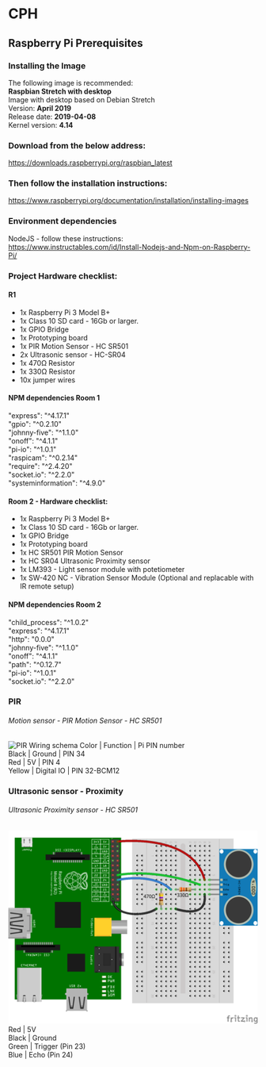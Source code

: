 # CPH

## Raspberry Pi Prerequisites

### Installing the Image

The following image is recommended:  
**Raspbian Stretch with desktop**  
Image with desktop based on Debian Stretch  
Version: **April 2019**  
Release date: **2019-04-08**  
Kernel version: **4.14**  

### Download from the below address:
https://downloads.raspberrypi.org/raspbian_latest

### Then follow the installation instructions:
https://www.raspberrypi.org/documentation/installation/installing-images


### Environment dependencies

NodeJS - follow these instructions: https://www.instructables.com/id/Install-Nodejs-and-Npm-on-Raspberry-Pi/


### Project Hardware checklist:

#### R1
* 1x Raspberry Pi 3 Model B+
* 1x Class 10 SD card - 16Gb or larger.
* 1x GPIO Bridge
* 1x Prototyping board
* 1x PIR Motion Sensor - HC SR501
* 2x Ultrasonic sensor - HC-SR04 
* 1x 470Ω Resistor
* 1x 330Ω Resistor
* 10x jumper wires

#### NPM dependencies Room 1
"express": "^4.17.1"  
"gpio": "^0.2.10"  
"johnny-five": "^1.1.0"  
"onoff": "^4.1.1"  
"pi-io": "^1.0.1"  
"raspicam": "^0.2.14"  
"require": "^2.4.20"  
"socket.io": "^2.2.0"  
"systeminformation": "^4.9.0"  

#### Room 2 - Hardware checklist:
* 1x Raspberry Pi 3 Model B+
* 1x Class 10 SD card - 16Gb or larger.
* 1x GPIO Bridge
* 1x Prototyping board
* 1x HC SR501 PIR Motion Sensor
* 1x HC SR04 Ultrasonic Proximity sensor
* 1x LM393 - Light sensor module with potetiometer
* 1x SW-420 NC - Vibration Sensor Module (Optional and replacable with IR remote setup)

#### NPM dependencies Room 2
"child_process": "^1.0.2"  
"express": "^4.17.1"  
"http": "0.0.0"  
"johnny-five": "^1.1.0"  
"onoff": "^4.1.1"  
"path": "^0.12.7"  
"pi-io": "^1.0.1"  
"socket.io": "^2.2.0"

### PIR
###### Motion sensor - PIR Motion Sensor - HC SR501
![PIR Wiring schema](https://cdn-images-1.medium.com/max/1200/1*AmU7xRv5dE3SHJxzUCQfNQ.png)
Color | Function | Pi PIN number   
Black | Ground | PIN 34  
Red | 5V | PIN 4  
Yellow | Digital IO | PIN 32-BCM12  

### Ultrasonic sensor - Proximity  
###### Ultrasonic Proximity sensor - HC SR501
![Ultrasonic Wiring schema](https://raw.githubusercontent.com/fivdi/pi-io/master/doc/hc-sr04-two-pin.png)
Red | 5V  
Black | Ground  
Green | Trigger (Pin 23)  
Blue | Echo (Pin 24)  
